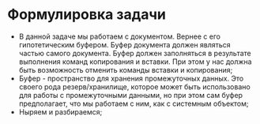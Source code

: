 # Формулировка задачи
* В данной задаче мы работаем с документом. 
Вернее с его гипотетическим буфером. 
Буфер документа должен являться частью самого документа. 
Буфер должен заполняться в результате выполнения команд 
копирования и вставки. При этом у нас должна быть возможность
отменить команды вставки и копирования;
* Буфер - пространство для хранения промежуточных данных. 
Это своего рода резерв/хранилище, которое может быть 
использовано для работы с промежуточными данными, но
при этом сам буфер предполагает, что мы работаем с ним, как
с системным объектом;
* Ныряем и разбираемся;
